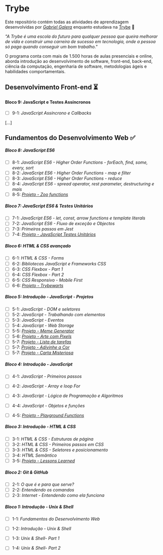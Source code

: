 # Trybe

Este repositório contém todas as atividades de aprendizagem desenvolvidas por _[Gabriel Galera](https://www.linkedin.com/in/gabriel-galera-a34b201b1/)_ enquanto estudava na [Trybe](https://www.betrybe.com/) :rocket:

_"A Trybe é uma escola do futuro para qualquer pessoa que queira melhorar de vida e construir uma carreira de sucesso em tecnologia, onde a pessoa só paga quando conseguir um bom trabalho."_

O programa conta com mais de 1.500 horas de aulas presenciais e online, aborda introdução ao desenvolvimento de software, front-end, back-end, ciência da computação, engenharia de software, metodologias ágeis e habilidades comportamentais.

## Desenvolvimento Front-end :hourglass_flowing_sand:

#### Bloco 9: JavaScript e Testes Assíncronos

- [ ] 9-1: _JavaScript Assíncrono e Callbacks_

[...]

## Fundamentos do Desenvolvimento Web :white_check_mark:

##### Bloco 8: JavaScript ES6

- [ ] 8-1: _JavaScript ES6 - Higher Order Functions - forEach, find, some, every, sort_
- [ ] 8-2: _JavaScript ES6 - Higher Order Functions - map e filter_
- [ ] 8-3: _JavaScript ES6 - Higher Order Functions - reduce_
- [ ] 8-4: _JavaScript ES6 - spread operator, rest parameter, destructuring e mais_
- [ ] 8-5: _[Projeto - Zoo functions](https://github.com/gabGalera/Trybe-exercicios/tree/main/Fundamentos/Projects/sd-025-b-project-zoo-functions)_

##### Bloco 7: JavaScript ES6 & Testes Unitários

- [ ] 7-1: _JavaScript ES6 - let, const, arrow functions e template literals_
- [ ] 7-2: _JavaScript ES6 - Fluxo de exceção e Objectos_
- [ ] 7-3: _Primeiros passos em Jest_
- [ ] 7-4: _[Projeto - JavaScript Testes Unitários](https://github.com/gabGalera/Trybe-exercicios/tree/main/Fundamentos/Projects/sd-025-b-project-js-unit-tests)_

##### Bloco 6: HTML & CSS avançado

- [ ] 6-1: _HTML & CSS - Forms_
- [ ] 6-2: _Bibliotecas JavaScript e Frameworks CSS_
- [ ] 6-3: _CSS Flexbox - Part 1_
- [ ] 6-4: _CSS Flexbox - Part 2_
- [ ] 6-5: _CSS Responsivo - Mobile First_
- [ ] 6-6: _[Projeto - Trybewarts](https://github.com/gabGalera/Trybe-exercicios/tree/main/Fundamentos/Projects/sd-025-b-project-trybewarts)_

##### Bloco 5: Introdução - JavaScript - Projetos

- [ ] 5-1: _JavaScript - DOM e seletores_
- [ ] 5-2: _JavaScript - Trabalhando com elementos_
- [ ] 5-3: _JavaScript - Eventos_
- [ ] 5-4: _JavaScript - Web Storage_
- [ ] 5-5: _[Projeto - Meme Generator](https://github.com/gabGalera/Trybe-exercicios/tree/main/Fundamentos/Projects/sd-025-b-project-meme-generator)_
- [ ] 5-6: _[Projeto - Arte com Pixels](https://github.com/gabGalera/Trybe-exercicios/tree/main/Fundamentos/Projects/sd-025-b-project-pixels-art)_
- [ ] 5-7: _[Projeto - Lista de tarefas](https://github.com/gabGalera/Trybe-exercicios/tree/main/Fundamentos/Projects/sd-025-b-project-todo-list)_
- [ ] 5-7: _[Projeto - Adivinhe a Cor](https://github.com/gabGalera/Trybe-exercicios/tree/main/Fundamentos/Projects/sd-025-b-project-color-guess)_
- [ ] 5-7: _[Projeto - Carta Misteriosa](https://github.com/gabGalera/Trybe-exercicios/tree/main/Fundamentos/Projects/sd-025-b-project-carta-misteriosa)_

##### Bloco 4: Introdução - JavaScript

- [ ] 4-1: _JavaScript - Primeiros passos_
- [ ] 4-2: _JavaScript - Array e loop For_
- [ ] 4-3: _JavaScript - Lógica de Programação e Algoritmos_
- [ ] 4-4: _JavaScript - Objetos e funções_
- [ ] 4-5: _[Projeto - Playground Functions](https://github.com/gabGalera/Trybe-exercicios/tree/main/Fundamentos/Projects/sd-025-b-project-playground-functions)_


##### Bloco 3: Introdução - HTML & CSS

- [ ] 3-1: _HTML & CSS - Estruturas de página_
- [ ] 3-2: _HTML & CSS - Primeiros passos em CSS_
- [ ] 3-3: _HTML & CSS - Seletores e posicionamento_
- [ ] 3-4: _HTML Semântico_
- [ ] 3-5: _[Projeto - Lessons Learned](https://github.com/gabGalera/Trybe-exercicios/tree/main/Fundamentos/Projects/sd-025-b-project-lessons-learned)_

##### Bloco 2: Git & GitHub

- [ ] 2-1: _O que é e para que serve?_
- [ ] 2-2: _Entendendo os comandos_
- [ ] 2-3: _Internet - Entendendo como ela funciona_

##### Bloco 1: Introdução - Unix & Shell

- [ ] 1-1: _Fundamentos do Desenvolvimento Web_
- [ ] 1-2: _Introdução - Unix & Shell_
- [ ] 1-3: _Unix & Shell- Part 1_
- [ ] 1-4: _Unix & Shell- Part 2_

